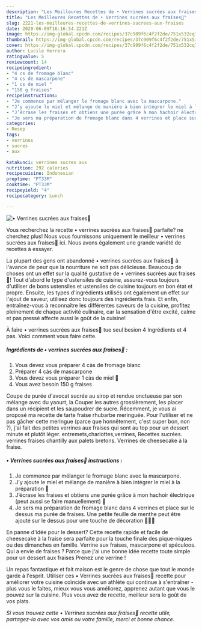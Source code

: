 ```yaml
---
description: "Les Meilleures Recettes de • Verrines sucrées aux fraises🍓"
title: "Les Meilleures Recettes de • Verrines sucrées aux fraises🍓"
slug: 2221-les-meilleures-recettes-de-verrines-sucrees-aux-fraises
date: 2020-06-09T16:16:54.221Z
image: https://img-global.cpcdn.com/recipes/37c909f6c4f2f2de/751x532cq70/•-verrines-sucrees-aux-fraises🍓-photo-principale-de-la-recette.jpg
thumbnail: https://img-global.cpcdn.com/recipes/37c909f6c4f2f2de/751x532cq70/•-verrines-sucrees-aux-fraises🍓-photo-principale-de-la-recette.jpg
cover: https://img-global.cpcdn.com/recipes/37c909f6c4f2f2de/751x532cq70/•-verrines-sucrees-aux-fraises🍓-photo-principale-de-la-recette.jpg
author: Lucile Herrera
ratingvalue: 5
reviewcount: 14
recipeingredient:
- "4 cs de fromage blanc"
- "4 cs de mascarpone"
- "1 cs de miel "
- "150 g fraises"
recipeinstructions:
- "Je commence par mélanger le fromage blanc avec la mascarpone."
- "J’y ajoute le miel et mélange de manière à bien intégrer le miel à la préparation 🍯"
- "J’écrase les fraises et obtiens une purée grâce à mon hachoir électrique (peut aussi se faire manuellement) 🍓"
- "Je sers ma préparation de fromage blanc dans 4 verrines et place sur le dessus ma purée de fraises. Une petite feuille de menthe peut être ajouté sur le dessus pour une touche de décoration 👩🏼‍🍳"
categories:
- Resep
tags:
- verrines
- sucres
- aux

katakunci: verrines sucres aux 
nutrition: 292 calories
recipecuisine: Indonesian
preptime: "PT33M"
cooktime: "PT33M"
recipeyield: "4"
recipecategory: Lunch

---
```



![• Verrines sucrées aux fraises🍓](https://img-global.cpcdn.com/recipes/37c909f6c4f2f2de/751x532cq70/•-verrines-sucrees-aux-fraises🍓-photo-principale-de-la-recette.jpg)

Vous recherchez la recette • verrines sucrées aux fraises🍓 parfaite? ne cherchez plus! Nous vous fournissons uniquement le meilleur • verrines sucrées aux fraises🍓 ici. Nous avons également une grande variété de recettes à essayer.

La plupart des gens ont abandonné • verrines sucrées aux fraises🍓 à l'avance de peur que la nourriture ne soit pas délicieuse. Beaucoup de choses ont un effet sur la qualité gustative de • verrines sucrées aux fraises🍓! Tout d'abord le type d'ustensiles de cuisine, assurez-vous toujours d'utiliser de bons ustensiles et ustensiles de cuisine toujours en bon état et propre. Ensuite, les types d'ingrédients utilisés ont également un effet sur l'ajout de saveur, utilisez donc toujours des ingrédients frais. Et enfin, entraînez-vous à reconnaître les différentes saveurs de la cuisine, profitez pleinement de chaque activité culinaire, car la sensation d'être excité, calme et pas pressé affecte aussi le goût de la cuisine!

<!--inarticleads1-->

À faire • verrines sucrées aux fraises🍓 tue seul besion 4 Ingrédients et 4 pas. Voici comment vous faire cette.

##### Ingrédients de • verrines sucrées aux fraises🍓 :

1. Vous devez vous préparer 4 càs de fromage blanc
1. Préparer 4 càs de mascarpone
1. Vous devez vous préparer 1 càs de miel 🍯
1. Vous avez besoin 150 g fraises


Coupe de purée d&#39;avocat sucrée au sirop et rendue onctueuse par son mélange avec du yaourt, la Couper les autres grossièrement, les placer dans un récipient et les saupoudrer de sucre. Récemment, je vous ai proposé ma recette de tarte fraise rhubarbe meringuée. Pour l&#39;utiliser et ne pas gâcher cette meringue (parce que honnêtement, c&#39;est super bon, non ?), j&#39;ai fait des petites verrines aux fraises qui sont au top pour un dessert minute et plutôt léger. entremets,charlottes,verrines, Recettes sucrées. verrines fraises chantilly aux palets bretons. Verrines de cheesecake à la fraise. 

<!--inarticleads2-->

##### • Verrines sucrées aux fraises🍓 instructions :

1. Je commence par mélanger le fromage blanc avec la mascarpone.
1. J’y ajoute le miel et mélange de manière à bien intégrer le miel à la préparation 🍯
1. J’écrase les fraises et obtiens une purée grâce à mon hachoir électrique (peut aussi se faire manuellement) 🍓
1. Je sers ma préparation de fromage blanc dans 4 verrines et place sur le dessus ma purée de fraises. Une petite feuille de menthe peut être ajouté sur le dessus pour une touche de décoration 👩🏼‍🍳


En panne d&#39;idée pour le dessert? Cette recette rapide et facile de cheesecake à la fraise sera parfaite pour la touche finale des pique-niques ou des dimanches en famille. Verrine aux fraises, mascarpone et spéculoos. Qui a envie de fraises ? Parce que j&#39;ai une bonne idée recette toute simple pour un dessert aux fraises Prenez une verrine ! 

<!--inarticleads1-->

<p>
Un repas fantastique et fait maison est le genre de chose que tout le monde garde à l'esprit. Utiliser ces • Verrines sucrées aux fraises🍓 recette pour améliorer votre cuisine coïncide avec un athlète qui continue à s'entraîner - plus vous le faites, mieux vous vous améliorez, apprenez autant que vous le pouvez sur la cuisine. Plus vous avez de recette, meilleur sera le goût de vos plats.
</p>

<p>
<i>Si vous trouvez cette • Verrines sucrées aux fraises🍓 recette utile, partagez-la avec vos amis ou votre famille, merci et bonne chance.</i>
</p>
